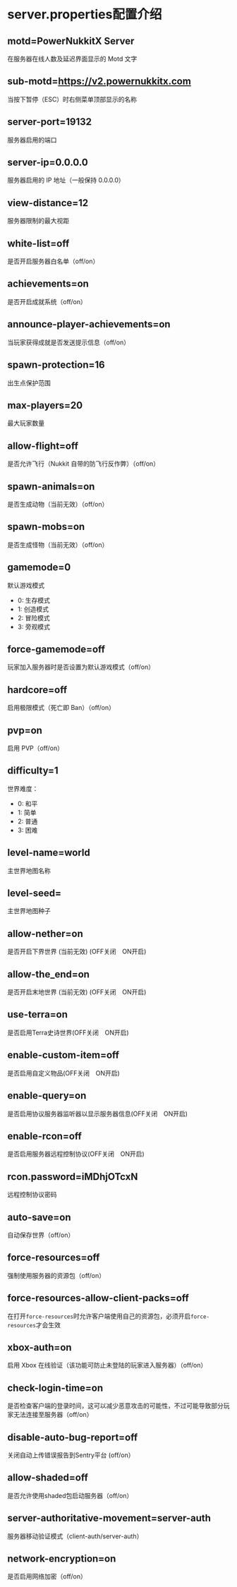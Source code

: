 # server.properties配置介绍  

## motd=PowerNukkitX Server
在服务器在线人数及延迟界面显示的 Motd 文字
## sub-motd=https://v2.powernukkitx.com
当按下暂停（ESC）时右侧菜单顶部显示的名称
## server-port=19132
服务器启用的端口
## server-ip=0.0.0.0
服务器启用的 IP 地址（一般保持 0.0.0.0）
## view-distance=12
服务器限制的最大视距
## white-list=off
是否开启服务器白名单（off/on）
## achievements=on
是否开启成就系统（off/on）
## announce-player-achievements=on
当玩家获得成就是否发送提示信息（off/on）
## spawn-protection=16
出生点保护范围
## max-players=20
最大玩家数量
## allow-flight=off
是否允许飞行（Nukkit 自带的防飞行反作弊）（off/on）
## spawn-animals=on
是否生成动物（当前无效）（off/on）
## spawn-mobs=on
是否生成怪物（当前无效）（off/on）
## gamemode=0
默认游戏模式
- 0: 生存模式　
- 1: 创造模式　
- 2: 冒险模式　
- 3: 旁观模式
## force-gamemode=off
玩家加入服务器时是否设置为默认游戏模式（off/on）
## hardcore=off
启用极限模式（死亡即 Ban）（off/on）
## pvp=on
启用 PVP（off/on）
## difficulty=1
世界难度：
- 0: 和平
- 1: 简单
- 2: 普通
- 3: 困难
## level-name=world
主世界地图名称
## level-seed=
主世界地图种子
## allow-nether=on
是否开启下界世界 (当前无效) (OFF关闭　ON开启)
## allow-the_end=on
是否开启末地世界 (当前无效) (OFF关闭　ON开启)
## use-terra=on
是否启用Terra史诗世界(OFF关闭　ON开启)
## enable-custom-item=off
是否启用自定义物品(OFF关闭　ON开启)
## enable-query=on
是否启用协议服务器监听器以显示服务器信息(OFF关闭　ON开启)
## enable-rcon=off
是否启用服务器远程控制协议(OFF关闭　ON开启)
## rcon.password=iMDhjOTcxN
远程控制协议密码
## auto-save=on
自动保存世界（off/on）
## force-resources=off
强制使用服务器的资源包（off/on）
## force-resources-allow-client-packs=off
在打开`force-resources`时允许客户端使用自己的资源包，必须开启`force-resources`才会生效
## xbox-auth=on
启用 Xbox 在线验证（该功能可防止未登陆的玩家进入服务器）（off/on）
## check-login-time=on
是否检查客户端的登录时间，这可以减少恶意攻击的可能性，不过可能导致部分玩家无法连接至服务器（off/on）
## disable-auto-bug-report=off
关闭自动上传错误报告到Sentry平台 (off/on）
## allow-shaded=off
是否允许使用shaded包启动服务器（off/on）
## server-authoritative-movement=server-auth
服务器移动验证模式（client-auth/server-auth）
## network-encryption=on
是否启用网络加密（off/on）